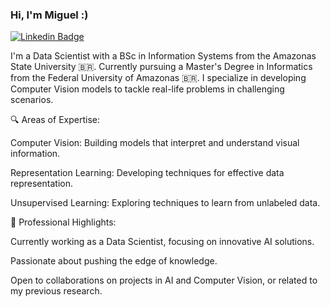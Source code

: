 ### Hi, I'm Miguel :)

[![Linkedin Badge](https://img.shields.io/badge/-LinkedIn-0e76a8?style=flat-square&logo=Linkedin&logoColor=white)](https://linkedin.com/in/migvanderlei)

I'm a Data Scientist with a BSc in Information Systems from the Amazonas State University 🇧🇷. Currently pursuing a Master's Degree in Informatics from the Federal University of Amazonas 🇧🇷.
I specialize in developing Computer Vision models to tackle real-life problems in challenging scenarios.

🔍 Areas of Expertise:

Computer Vision: Building models that interpret and understand visual information.

Representation Learning: Developing techniques for effective data representation.

Unsupervised Learning: Exploring techniques to learn from unlabeled data.

💼 Professional Highlights:

Currently working as a Data Scientist, focusing on innovative AI solutions.

Passionate about pushing the edge of knowledge.

Open to collaborations on projects in AI and Computer Vision, or related to my previous research.

<!--
**migvanderlei/migvanderlei** is a ✨ _special_ ✨ repository because its `README.md` (this file) appears on your GitHub profile.
-->
